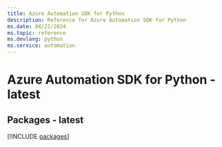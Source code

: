 ```yaml
---
title: Azure Automation SDK for Python
description: Reference for Azure Automation SDK for Python
ms.date: 04/22/2024
ms.topic: reference
ms.devlang: python
ms.service: automation
---
```

# Azure Automation SDK for Python - latest
## Packages - latest
[!INCLUDE [packages](automation-index.md)]